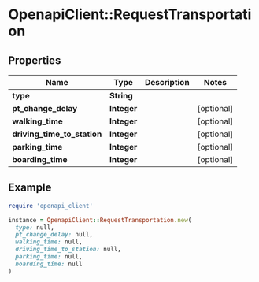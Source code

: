 # OpenapiClient::RequestTransportation

## Properties

| Name | Type | Description | Notes |
| ---- | ---- | ----------- | ----- |
| **type** | **String** |  |  |
| **pt_change_delay** | **Integer** |  | [optional] |
| **walking_time** | **Integer** |  | [optional] |
| **driving_time_to_station** | **Integer** |  | [optional] |
| **parking_time** | **Integer** |  | [optional] |
| **boarding_time** | **Integer** |  | [optional] |

## Example

```ruby
require 'openapi_client'

instance = OpenapiClient::RequestTransportation.new(
  type: null,
  pt_change_delay: null,
  walking_time: null,
  driving_time_to_station: null,
  parking_time: null,
  boarding_time: null
)
```

